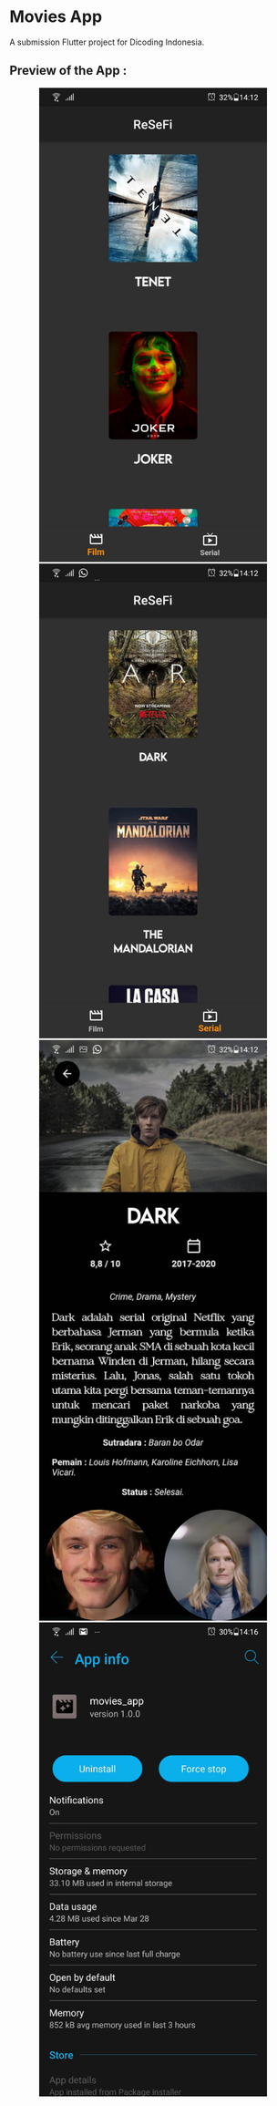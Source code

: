 # Movies App

A submission Flutter project for Dicoding Indonesia.

## Preview of the App :

<p align="center">
  <img src="screenshots/2215381.jpg" width="400" title="home1">
  <img src="screenshots/2215382.jpg" width="400" title="home2">
  <img src="screenshots/2215383.jpg" width="400" title="isi">
  <img src="screenshots/2215384.jpg" width="400" title="app-info">
</p>
